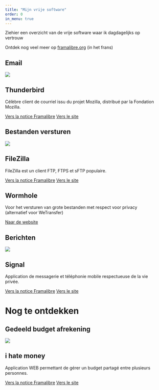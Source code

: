 ```yaml
---
title: "Mijn vrije software"
order: 0
in_menu: true
---
```

Ziehier een overzicht van de vrije software waar ik dagdagelijks op vertrouw

Ontdek nog veel meer op [framalibre.org](https://framalibre.org) (in het frans)


## Email


  <article class="framalibre-notice">
    <div>
      <img src="https://framalibre.org/images/logo/Thunderbird.png">
    </div>
    <div>
      <h2>Thunderbird</h2>
      <p>Célèbre client de courriel issu du projet Mozilla, distribué par la Fondation Mozilla.</p>
      <div>
        <a href="https://framalibre.org/notices/thunderbird.html">Vers la notice Framalibre</a>
        <a href="https://www.thunderbird.net/fr/">Vers le site</a>
      </div>
    </div>
  </article>

## Bestanden versturen


  <article class="framalibre-notice">
    <div>
      <img src="https://framalibre.org/images/logo/FileZilla.png">
    </div>
    <div>
      <h2>FileZilla</h2>
      <p>FileZilla est un client FTP, FTPS et sFTP populaire.</p>
      <div>
        <a href="https://framalibre.org/notices/filezilla.html">Vers la notice Framalibre</a>
        <a href="https://filezilla-project.org/">Vers le site</a>
      </div>
    </div>
  </article>

  <article class="framalibre-notice">
    <div>
    </div>
    <div>
      <h2>Wormhole</h2>
      <p>Voor het versturen van grote bestanden met respect voor privacy (alternatief voor WeTransfer)</p>
      <div>
        <a href="https://wormhole.app">Naar de website</a>
      </div>
    </div>
  </article>


## Berichten


  <article class="framalibre-notice">
    <div>
      <img src="https://framalibre.org/images/logo/Signal.png">
    </div>
    <div>
      <h2>Signal</h2>
      <p>Application de messagerie et téléphonie mobile respectueuse de la vie privée.</p>
      <div>
        <a href="https://framalibre.org/notices/signal.html">Vers la notice Framalibre</a>
        <a href="https://signal.org">Vers le site</a>
      </div>
    </div>
  </article>

# Nog te ontdekken

## Gedeeld budget afrekening


  <article class="framalibre-notice">
    <div>
      <img src="https://framalibre.org/images/logo/i%20hate%20money.png">
    </div>
    <div>
      <h2>i hate money</h2>
      <p>Application WEB permettant de gérer un budget partagé entre plusieurs personnes.</p>
      <div>
        <a href="https://framalibre.org/notices/i-hate-money.html">Vers la notice Framalibre</a>
        <a href="https://ihatemoney.org/">Vers le site</a>
      </div>
    </div>
  </article> 